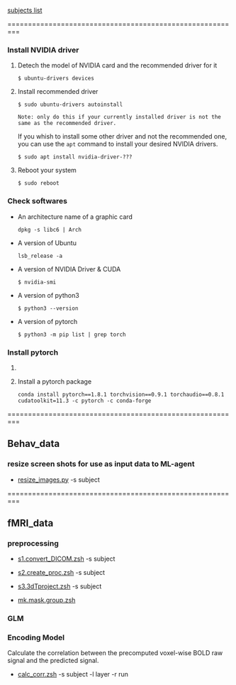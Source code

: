 [subjects list](https://docs.google.com/spreadsheets/d/1CHrMf4PZVMOKx0OU1QyDeHqPXUr98Q3Y/edit?usp=sharing&ouid=113558884998217828683&rtpof=true&sd=true)

=========================================================
### Install NVIDIA driver
1. Detech the model of NVIDIA card and the recommended driver for it
	```
	$ ubuntu-drivers devices
	```

2. Install recommended driver
	```
	$ sudo ubuntu-drivers autoinstall
	```
	```
	Note: only do this if your currently installed driver is not the same as the recommended driver.
	```
	If you whish to install some other driver and not the recommended one, you can use the `apt` command to install your desired NVIDIA drivers.
	```
	$ sudo apt install nvidia-driver-???
	```

3. Reboot your system
	```
	$ sudo reboot
	```

### Check softwares
- An architecture name of a graphic card 
	```
	dpkg -s libc6 | Arch
	```

- A version of Ubuntu
	```
	lsb_release -a
	```

- A version of NVIDIA Driver & CUDA
	```
	$ nvidia-smi
	```

- A version of python3
	```
	$ python3 --version
	```

- A version of pytorch
	```
	$ python3 -m pip list | grep torch
	```

### Install pytorch
1. 

2. Install a pytorch package
	```
	conda install pytorch==1.8.1 torchvision==0.9.1 torchaudio==0.8.1 cudatoolkit=11.3 -c pytorch -c conda-forge
	```

=========================================================

## Behav_data

### resize screen shots for use as input data to ML-agent
- [resize_images.py](https://github.com/psb629/labs/blob/master/DRN/scripts/resize_images.py) -s subject

=========================================================

## fMRI_data

### preprocessing

- [s1.convert_DICOM.zsh](https://github.com/psb629/labs/blob/master/DRN/scripts/s1.convert_DICOM.zsh) -s subject
- [s2.create_proc.zsh](https://github.com/psb629/labs/blob/master/DRN/scripts/s2.create_proc.zsh) -s subject

- [s3.3dTproject.zsh](https://github.com/psb629/labs/blob/master/DRN/scripts/s3.3dTproject.zsh) -s subject

- [mk.mask.group.zsh](https://github.com/psb629/labs/blob/master/DRN/scripts/mk.mask.group.zsh)

### GLM

### Encoding Model
Calculate the correlation between the precomputed voxel-wise BOLD raw signal and the predicted signal.
- [calc_corr.zsh](https://github.com/psb629/labs/blob/master/DRN/scripts/calc_corr.zsh) -s subject -l layer -r run
